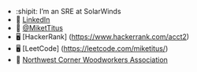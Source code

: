 - :shipit: I’m an SRE at SolarWinds
- 🏢 [LinkedIn](https://www.linkedin.com/in/michaeltitus/)
- 💬 [@MiketTitus](https://twitter.com/@MiketTitus)
- 🖥 [HackerRank] (https://www.hackerrank.com/acct2)
- 🖥 [LeetCode] (https://leetcode.com/miketitus/)
- 🌳 [Northwest Corner Woodworkers Association](https://www.ncwawood.org/)